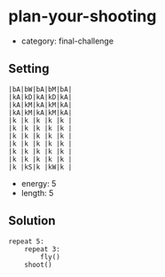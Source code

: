 # plan-your-shooting
- category: final-challenge

## Setting

```
|bA|bW|bA|bM|bA|
|kA|kD|kA|kD|kA|
|kA|kM|kA|kM|kA|
|kA|kM|kA|kM|kA|
|k |k |k |k |k |
|k |k |k |k |k |
|k |k |k |k |k |
|k |k |k |k |k |
|k |k |k |k |k |
|k |k |k |k |k |
|k |kS|k |kW|k |
```
- energy: 5
- length: 5

## Solution

```
repeat 5:
    repeat 3:
        fly()
    shoot()
```
